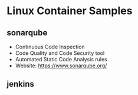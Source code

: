 # Linux Container Samples

## sonarqube

- Continuous Code Inspection
- Code Quality and Code Security tool
- Automated Static Code Analysis rules
- Website: <https://www.sonarqube.org/>

## jenkins